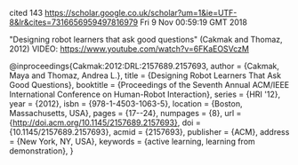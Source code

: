 cited 143
https://scholar.google.co.uk/scholar?um=1&ie=UTF-8&lr&cites=7316656959497816979
Fri  9 Nov 00:59:19 GMT 2018



"Designing robot learners that ask good questions" (Cakmak and Thomaz, 2012)
VIDEO: https://www.youtube.com/watch?v=6FKaEOSVczM




@inproceedings{Cakmak:2012:DRL:2157689.2157693,
 author = {Cakmak, Maya and Thomaz, Andrea L.},
 title = {Designing Robot Learners That Ask Good Questions},
 booktitle = {Proceedings of the Seventh Annual ACM/IEEE International Conference on Human-Robot Interaction},
 series = {HRI '12},
 year = {2012},
 isbn = {978-1-4503-1063-5},
 location = {Boston, Massachusetts, USA},
 pages = {17--24},
 numpages = {8},
 url = {http://doi.acm.org/10.1145/2157689.2157693},
 doi = {10.1145/2157689.2157693},
 acmid = {2157693},
 publisher = {ACM},
 address = {New York, NY, USA},
 keywords = {active learning, learning from demonstration},
} 


